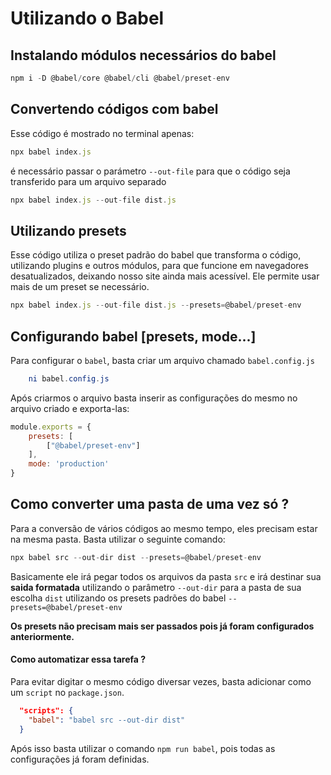 # Utilizando o Babel

## Instalando módulos necessários do babel
```js
npm i -D @babel/core @babel/cli @babel/preset-env
```

## Convertendo códigos com babel
Esse código é mostrado no terminal apenas:
```js
npx babel index.js
```
é necessário passar o parámetro `--out-file` para que o código seja transferido para um arquivo separado

```js
npx babel index.js --out-file dist.js
```

## Utilizando presets
Esse código utiliza o preset padrão do babel que transforma o código, utilizando plugins e outros módulos, para que funcione em navegadores desatualizados, deixando nosso site ainda mais acessível. Ele permite usar mais de um preset se necessário. 
```js
npx babel index.js --out-file dist.js --presets=@babel/preset-env
```

## Configurando babel [presets, mode...]
Para configurar o `babel`, basta criar um arquivo chamado `babel.config.js`

```ps1
    ni babel.config.js
```
Após criarmos o arquivo basta inserir as configurações do mesmo no arquivo criado e exporta-las:

```js
module.exports = {
    presets: [
        ["@babel/preset-env"]
    ],
    mode: 'production'
}
```

## Como converter uma pasta de uma vez só ?
Para a conversão de vários códigos ao mesmo tempo, eles precisam estar na mesma pasta. Basta utilizar o seguinte comando:
```js
npx babel src --out-dir dist --presets=@babel/preset-env
```

Basicamente ele irá pegar todos os arquivos da pasta `src` e irá destinar sua **saida formatada** utilizando o parâmetro `--out-dir` para a pasta de sua escolha `dist` utilizando os presets padrões do babel `--presets=@babel/preset-env`

**Os presets não precisam mais ser passados pois já foram configurados anteriormente.**

#### Como automatizar essa tarefa ?
Para evitar digitar o mesmo código diversar vezes, basta adicionar como um `script` no `package.json`.

```json
  "scripts": {
    "babel": "babel src --out-dir dist"
  }
```

Após isso basta utilizar o comando `npm run babel`, pois todas as configurações já foram definidas.

